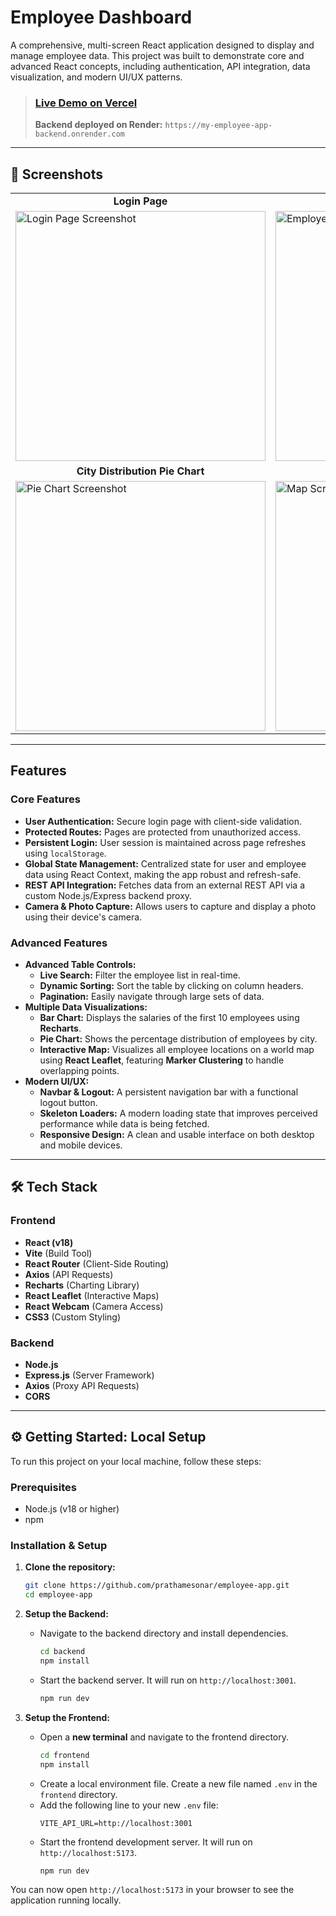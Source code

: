 # Employee Dashboard 

A comprehensive, multi-screen React application designed to display and manage employee data. This project was built to demonstrate core and advanced React concepts, including authentication, API integration, data visualization, and modern UI/UX patterns.

>###  **[Live Demo on Vercel](https://employee-psi-self.vercel.app/)** 
>
>**Backend deployed on Render:** `https://my-employee-app-backend.onrender.com`

---

## 📸 Screenshots

<table>
  <tr>
    <td align="center"><strong>Login Page</strong></td>
    <td align="center"><strong>Employee List (with Controls)</strong></td>
  </tr>
  <tr>
    <td><img src="https://github.com/user-attachments/assets/99eaceba-ac09-485f-bbeb-b503a11643bd" alt="Login Page Screenshot" width="400"/></td>
    <td><img src="https://github.com/user-attachments/assets/4a85a3f0-f489-4e33-87a7-b7de14acb658" alt="Employee List Screenshot" width="400"/></td>
  </tr>
  <tr>
    <td align="center"><strong>City Distribution Pie Chart</strong></td>
    <td align="center"><strong>Interactive City Map</strong></td>
  </tr>
  <tr>
    <td><img src="https://github.com/user-attachments/assets/52d0f4d3-b76d-4f01-b8e3-318d9191b5d4" alt="Pie Chart Screenshot" width="400"/></td>
    <td><img src="https://github.com/user-attachments/assets/93a31b35-7c87-404e-8980-70ba478cd9f7" alt="Map Screenshot" width="400"/></td>
  </tr>
</table>


---

##  Features

### Core Features
* **User Authentication:** Secure login page with client-side validation.
* **Protected Routes:** Pages are protected from unauthorized access.
* **Persistent Login:** User session is maintained across page refreshes using `localStorage`.
* **Global State Management:** Centralized state for user and employee data using React Context, making the app robust and refresh-safe.
* **REST API Integration:** Fetches data from an external REST API via a custom Node.js/Express backend proxy.
* **Camera & Photo Capture:** Allows users to capture and display a photo using their device's camera.

### Advanced Features
* **Advanced Table Controls:**
    * **Live Search:** Filter the employee list in real-time.
    * **Dynamic Sorting:** Sort the table by clicking on column headers.
    * **Pagination:** Easily navigate through large sets of data.
* **Multiple Data Visualizations:**
    * **Bar Chart:** Displays the salaries of the first 10 employees using **Recharts**.
    * **Pie Chart:** Shows the percentage distribution of employees by city.
    * **Interactive Map:** Visualizes all employee locations on a world map using **React Leaflet**, featuring **Marker Clustering** to handle overlapping points.
* **Modern UI/UX:**
    * **Navbar & Logout:** A persistent navigation bar with a functional logout button.
    * **Skeleton Loaders:** A modern loading state that improves perceived performance while data is being fetched.
    * **Responsive Design:** A clean and usable interface on both desktop and mobile devices.

---

## 🛠️ Tech Stack

### Frontend
* **React (v18)**
* **Vite** (Build Tool)
* **React Router** (Client-Side Routing)
* **Axios** (API Requests)
* **Recharts** (Charting Library)
* **React Leaflet**  (Interactive Maps)
* **React Webcam** (Camera Access)
* **CSS3** (Custom Styling)

### Backend
* **Node.js**
* **Express.js** (Server Framework)
* **Axios** (Proxy API Requests)
* **CORS**

---

## ⚙️ Getting Started: Local Setup

To run this project on your local machine, follow these steps:

### Prerequisites
* Node.js (v18 or higher)
* npm

### Installation & Setup

1.  **Clone the repository:**
    ```bash
    git clone https://github.com/prathamesonar/employee-app.git
    cd employee-app

    ```

2.  **Setup the Backend:**
    * Navigate to the backend directory and install dependencies.
        ```bash
        cd backend
        npm install
        ```
    * Start the backend server. It will run on `http://localhost:3001`.
        ```bash
        npm run dev
        ```

3.  **Setup the Frontend:**
    * Open a **new terminal** and navigate to the frontend directory.
        ```bash
        cd frontend
        npm install
        ```
    * Create a local environment file. Create a new file named `.env` in the `frontend` directory.
    * Add the following line to your new `.env` file:
        ```
        VITE_API_URL=http://localhost:3001
        ```
    * Start the frontend development server. It will run on `http://localhost:5173`.
        ```bash
        npm run dev
        ```

You can now open `http://localhost:5173` in your browser to see the application running locally.
